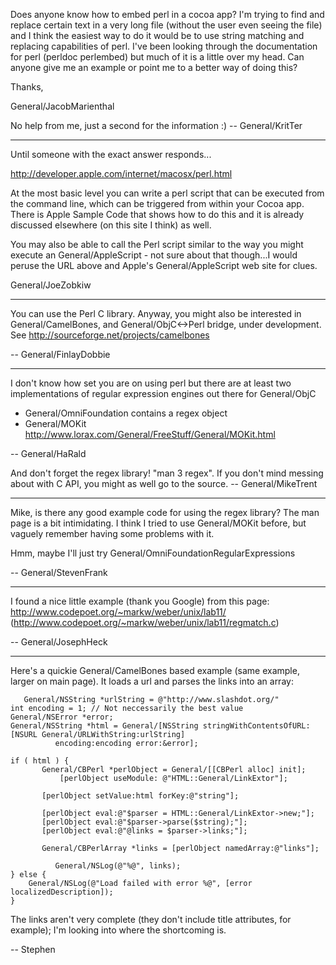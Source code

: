 

Does anyone know how to embed perl in a cocoa app?  I'm trying to find and replace certain text in a very long file (without the user even seeing the file) and I think the easiest way to do it would be to use string matching and replacing capabilities of perl.  I've been looking through the documentation for perl (perldoc perlembed) but much of it is a little over my head.  Can anyone give me an example or point me to a better way of doing this?

Thanks,

General/JacobMarienthal

No help from me, just a second for the information :) -- General/KritTer

----
Until someone with the exact answer responds...

http://developer.apple.com/internet/macosx/perl.html

At the most basic level you can write a perl script that can be executed from the command line, which can be triggered from within your Cocoa app. There is Apple Sample Code that shows how to do this and it is already discussed elsewhere (on this site I think) as well.

You may also be able to call the Perl script similar to the way you might execute an General/AppleScript - not sure about that though...I would peruse the URL above and Apple's General/AppleScript web site for clues.

General/JoeZobkiw

----

You can use the Perl C library. Anyway, you might also be interested in General/CamelBones, and General/ObjC<->Perl bridge, under development. See http://sourceforge.net/projects/camelbones

-- General/FinlayDobbie

----

I don't know how set you are on using perl but there are at least two implementations of regular expression engines out there for General/ObjC


* General/OmniFoundation contains a regex object
* General/MOKit http://www.lorax.com/General/FreeStuff/General/MOKit.html

-- General/HaRald

And don't forget the regex library! "man 3 regex". If you don't mind messing about with C API, you might as well go to the source. -- General/MikeTrent

----

Mike, is there any good example code for using the regex library?  The man page is a bit intimidating.  I think I tried to use General/MOKit before, but vaguely remember having some problems with it.  

Hmm, maybe I'll just try General/OmniFoundationRegularExpressions

-- General/StevenFrank

----

I found a nice little example (thank you Google)  from this page: http://www.codepoet.org/~markw/weber/unix/lab11/ 
(http://www.codepoet.org/~markw/weber/unix/lab11/regmatch.c)

-- General/JosephHeck

----

Here's a quickie General/CamelBones based example (same example, larger on main page).  It loads a url and parses the links into an array:

    

       General/NSString *urlString = @"http://www.slashdot.org/"
	int encoding = 1; // Not neccessarily the best value
	General/NSError *error;
	General/NSString *html = General/[NSString stringWithContentsOfURL:[NSURL General/URLWithString:urlString] 
              encoding:encoding error:&error];

	if ( html ) {
	       General/CBPerl *perlObject = General/[[CBPerl alloc] init];
		       [perlObject useModule: @"HTML::General/LinkExtor"];

	       [perlObject setValue:html forKey:@"string"];

	       [perlObject eval:@"$parser = HTML::General/LinkExtor->new;"];
	       [perlObject eval:@"$parser->parse($string);"];
	       [perlObject eval:@"@links = $parser->links;"];
	
	       General/CBPerlArray *links = [perlObject namedArray:@"links"];

              General/NSLog(@"%@", links);
	} else {
		General/NSLog(@"Load failed with error %@", [error localizedDescription]);
	}



The links aren't very complete (they don't include title attributes, for example); I'm looking into where the shortcoming is.

-- Stephen